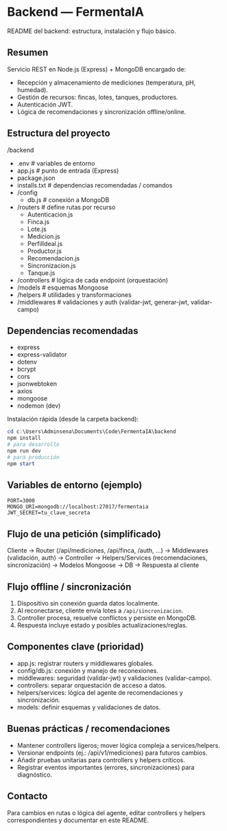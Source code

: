 # Backend — FermentaIA

README del backend: estructura, instalación y flujo básico.

## Resumen
Servicio REST en Node.js (Express) + MongoDB encargado de:
- Recepción y almacenamiento de mediciones (temperatura, pH, humedad).
- Gestión de recursos: fincas, lotes, tanques, productores.
- Autenticación JWT.
- Lógica de recomendaciones y sincronización offline/online.

## Estructura del proyecto
/backend
- .env                      # variables de entorno
- app.js                    # punto de entrada (Express)
- package.json
- installs.txt              # dependencias recomendadas / comandos
- /config
  - db.js                   # conexión a MongoDB
- /routers                  # define rutas por recurso
  - Autenticacion.js
  - Finca.js
  - Lote.js
  - Medicion.js
  - PerfilIdeal.js
  - Productor.js
  - Recomendacion.js
  - Sincronizacion.js
  - Tanque.js
- /controllers              # lógica de cada endpoint (orquestación)
- /models                   # esquemas Mongoose
- /helpers                  # utilidades y transformaciones
- /middlewares              # validaciones y auth (validar-jwt, generar-jwt, validar-campo)

## Dependencias recomendadas
- express
- express-validator
- dotenv
- bcrypt
- cors
- jsonwebtoken
- axios
- mongoose
- nodemon (dev)

Instalación rápida (desde la carpeta backend):
```powershell
cd c:\Users\Adminsena\Documents\Code\FermentaIA\backend
npm install
# para desarrollo
npm run dev
# para producción
npm start
```

## Variables de entorno (ejemplo)
```env
PORT=3000
MONGO_URI=mongodb://localhost:27017/fermentaia
JWT_SECRET=tu_clave_secreta
```

## Flujo de una petición (simplificado)
Cliente -> Router (/api/mediciones, /api/finca, /auth, ...) -> Middlewares (validación, auth) -> Controller -> Helpers/Services (recomendaciones, sincronización) -> Modelos Mongoose -> DB -> Respuesta al cliente

## Flujo offline / sincronización
1. Dispositivo sin conexión guarda datos localmente.  
2. Al reconectarse, cliente envía lotes a `/api/sincronizacion`.  
3. Controller procesa, resuelve conflictos y persiste en MongoDB.  
4. Respuesta incluye estado y posibles actualizaciones/reglas.

## Componentes clave (prioridad)
- app.js: registrar routers y middlewares globales.  
- config/db.js: conexión y manejo de reconexiones.  
- middlewares: seguridad (validar-jwt) y validaciones (validar-campo).  
- controllers: separar orquestación de acceso a datos.  
- helpers/services: lógica del agente de recomendaciones y sincronización.  
- models: definir esquemas y validaciones de datos.

## Buenas prácticas / recomendaciones
- Mantener controllers ligeros; mover lógica compleja a services/helpers.  
- Versionar endpoints (ej.: /api/v1/mediciones) para futuros cambios.  
- Añadir pruebas unitarias para controllers y helpers críticos.  
- Registrar eventos importantes (errores, sincronizaciones) para diagnóstico.

## Contacto
Para cambios en rutas o lógica del agente, editar controllers y helpers correspondientes y documentar en este README.